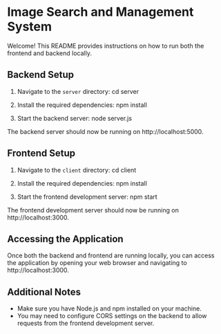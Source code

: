 
# Image Search and Management System

Welcome! This README provides instructions on how to run both the frontend and backend locally.

## Backend Setup

1. Navigate to the `server` directory:
cd server

2. Install the required dependencies:
npm install

3. Start the backend server:
node server.js

The backend server should now be running on http://localhost:5000.


## Frontend Setup

1. Navigate to the `client` directory:
cd client

2. Install the required dependencies:
npm install

3. Start the frontend development server:
npm start

The frontend development server should now be running on http://localhost:3000.


## Accessing the Application

Once both the backend and frontend are running locally, you can access the application by opening your web browser and navigating to http://localhost:3000.

## Additional Notes

- Make sure you have Node.js and npm installed on your machine.
- You may need to configure CORS settings on the backend to allow requests from the frontend development server.